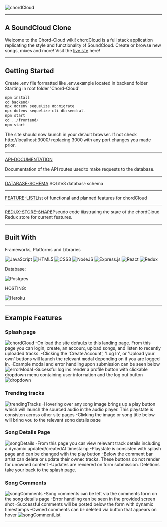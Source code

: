 ![chordCloud](https://i.postimg.cc/1tcyt4wx/chord-Cloud-Full-removebg-preview.png)


***

## A SoundCloud Clone
Welcome to the Chord-Cloud wiki!
chordCloud is a full stack application replicating the style and functionality of SoundCloud. Create or browse new songs, mixes and more! Visit the [live site](https://chord-cloud.herokuapp.com/) here!


***
## Getting Started

Create .env file formatted like .env.example located in backend folder
Starting in root folder 'Chord-Cloud'
```js
npm install
cd backend/
npx dotenv sequelize db:migrate
npx dotenv sequelize-cli db:seed:all
npm start
cd ../frontend/
npm start
```
The site should now launch in your default browser. If not check http://localhost:3000/ replacing 3000 with any port changes you made prior.
***

[API-DOCUMENTATION](https://github.com/TheBabblingBrin/Chord-Cloud/wiki/API-DOCUMENTATION)

Documentation of the API routes used to make requests to the database.


***


[DATABASE-SCHEMA](https://github.com/TheBabblingBrin/Chord-Cloud/wiki/DATABASE-SCHEMA)
SQLite3 database schema

***
[FEATURE-LIST](https://github.com/TheBabblingBrin/Chord-Cloud/wiki/FEATURE-LIST)List of functional and planned features for chordCloud

***
[REDUX-STORE-SHAPE](https://github.com/TheBabblingBrin/Chord-Cloud/wiki/REDUX-STORE-SHAPE)Pseudo code illustrating the state of the chordCloud Redux store for current features.

***
## Built With

Frameworks, Platforms and Libraries

![JavaScript](https://img.shields.io/badge/javascript-%23323330.svg?style=for-the-badge&logo=javascript&logoColor=%23F7DF1E)
![HTML5](https://img.shields.io/badge/html5-%23E34F26.svg?style=for-the-badge&logo=html5&logoColor=white)
![CSS3](https://img.shields.io/badge/css3-%231572B6.svg?style=for-the-badge&logo=css3&logoColor=white)
![NodeJS](https://img.shields.io/badge/node.js-6DA55F?style=for-the-badge&logo=node.js&logoColor=white)
![Express.js](https://img.shields.io/badge/express.js-%23404d59.svg?style=for-the-badge&logo=express&logoColor=%2361DAFB)
![React](https://img.shields.io/badge/react-%2320232a.svg?style=for-the-badge&logo=react&logoColor=%2361DAFB)
![Redux](https://img.shields.io/badge/redux-%23593d88.svg?style=for-the-badge&logo=redux&logoColor=white)

Database:

![Postgres](https://img.shields.io/badge/postgres-%23316192.svg?style=for-the-badge&logo=postgresql&logoColor=white)

HOSTING:

![Heroku](https://img.shields.io/badge/heroku-%23430098.svg?style=for-the-badge&logo=heroku&logoColor=white)

***
## Example Features
### Splash page
![chordCloud](https://i.imgur.com/D6aeVFE.png)
-On load the site defaults to this landing page. From this page you can login, create, an account, upload songs, and listen to recently uploaded tracks.
-Clicking the 'Create Account', 'Log In', or 'Upload your own' buttons will launch the relevant modal depending on if you are logged in.
-Example modal and error handling upon submission can be seen below
![errorModal](https://i.imgur.com/yCEF0VA.png)
-Sucessful log ins render a profile button with clickable dropdown menu containing user information and the log out button
![dropdown](https://i.imgur.com/Rzr0o4U.png)

### Trending tracks
![trendingTracks](https://i.imgur.com/aDSlq7f.png)
-Hovering over any song image brings up a play button which will launch the sourced audio in the audio player. This playstate is consisten across other site pages
-Clicking the image or song title below will bring you to the relevant song details page

### Song Details Page
![songDetails](https://i.imgur.com/0Cpc6pV.png)
-From this page you can view relevant track details including a dynamic updated/createdAt timestamp
-Playstate is consisten with splash page and can be changed with the play button
-Below the comment bar artist can delete or update their owned tracks. These buttons do not render for unowned content
-Updates are rendered on form submission. Deletions take your back to the splash page.

### Song Comments
![songComments](https://i.imgur.com/SlLy1ls.png)
-Song comments can be left via the comments form on the song details page
-Error handling can be seen in the provided screen shot
-Successful comments will be posted below the form with dynamic timestamps
-Owned comments can be deleted via button that appears on hover
![songCommentList](https://i.imgur.com/uJOzhlM.png)


***
